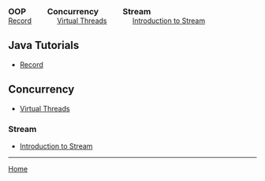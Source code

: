 <div>
  <div style="display:inline-block; vertical-align:top; margin-right:2em;">
    <h3 style="margin:0;">OOP</h3>
    <ul style="margin:0; padding-left:0; list-style:none;">
      <li><a href="./records/records.html">Record</a></li>
    </ul>
  </div>

  <div style="display:inline-block; vertical-align:top; margin-right:2em;">
    <h3 style="margin:0;">Concurrency</h3>
    <ul style="margin:0; padding-left:20px; list-style:none;">
      <li><a href="./concurrency/1_virtual_thread.html">Virtual Threads</a></li>
    </ul>
  </div>

  <div style="display:inline-block; vertical-align:top;">
    <h3 style="margin:0;">Stream</h3>
    <ul style="margin:0; padding-left:20px; list-style:none;">
      <li><a href="./stream/1_Introduction_to_stream.html">Introduction to Stream</a></li>
    </ul>
  </div>
</div>



## Java Tutorials

- [Record](./records/records.md)

## Concurrency

- [Virtual Threads](./concurrency/1_virtual_thread.md)

### Stream

- [Introduction to Stream](./stream/1_Introduction_to_stream.md)

--- 

[Home](./../README.md)
